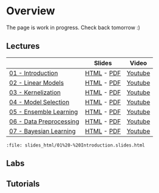 # Overview
The page is work in progress. Check back tomorrow :)

## Lectures

|                    |     Slides     |    Video   |
|:-------------------|----------------|------------|
| [01 - Introduction](./notebooks/01%20-%20-Introduction.html)  | [HTML](https://ml-course.github.io/master/_build/html/slides_html/01%20-%20Introduction.slides.html) - [PDF](./slides_pdf/01%20-%20Introduction.pdf) | [Youtube](https://www.youtube.com/watch?v=bgi-q_vrBmQ&list=PLl4kuMJ32K2r2CUKkZSVVxDnjB4NM335-) |
| [02 - Linear Models](notebooks/02%20-%20Linear%20Models.html)  | [HTML](https://ml-course.github.io/master/_build/html/slides_html/02%20-%20Linear%20Models.slides.html) - [PDF](https://ml-course.github.io/master/slides_pdf/02%20-%20Linear%20Models.pdf) | [Youtube](https://www.youtube.com/watch?v=xH2N5wODyMw&list=PLl4kuMJ32K2r2CUKkZSVVxDnjB4NM335-) |
| [03 - Kernelization](notebooks/03%20-%20Kernelization.html)  | [HTML](https://ml-course.github.io/master/_build/html/slides_html/03%20-%20Kernelization.slides.html) - [PDF](https://ml-course.github.io/master/slides_pdf/03%20-%20Kernelization.pdf) | [Youtube](https://www.youtube.com/watch?v=LuPh8LYpVL4&list=PLl4kuMJ32K2r2CUKkZSVVxDnjB4NM335-) |
| [04 - Model Selection](notebooks/04%20-%20Model%20Selection.html)  | [HTML](https://ml-course.github.io/master/_build/html/slides_html/04%20-%20Model%20Selection.slides.html) - [PDF](https://ml-course.github.io/master/slides_pdf/04%20-%20Model%20Selection.pdf) | [Youtube](https://www.youtube.com/watch?v=MzM87e-gC4s&list=PLl4kuMJ32K2r2CUKkZSVVxDnjB4NM335-) |
| [05 - Ensemble Learning](notebooks/05%20-%20Ensemble%20Learning.html)  | [HTML](https://ml-course.github.io/master/_build/html/slides_html/05%20-%20Ensemble%20Learning.slides.html) - [PDF](https://ml-course.github.io/master/slides_pdf/05%20-%20Ensemble%20Learning.pdf) | [Youtube](https://www.youtube.com/watch?v=cXwdHWJcqYs&list=PLl4kuMJ32K2r2CUKkZSVVxDnjB4NM335-) |
| [06 - Data Preprocessing](notebooks/06%20-%20Data%20Preprocessing.html)  | [HTML](https://ml-course.github.io/master/_build/html/slides_html/06%20-%20Data%20Preprocessing.slides.html) - [PDF](https://ml-course.github.io/master/slides_pdf/06%20-%20Data%20Preprocessing.pdf) | [Youtube](https://www.youtube.com/watch?v=4jbJOCNR4P4&list=PLl4kuMJ32K2r2CUKkZSVVxDnjB4NM335-) |
| [07 - Bayesian Learning](notebooks/07%20-%20Bayesian%20Learning.html)  | [HTML](https://ml-course.github.io/master/_build/html/slides_html/07%20-%20Bayesian%20Learning.slides.html) - [PDF](https://ml-course.github.io/master/slides_pdf/07%20-%20Bayesian%20Learning.pdf) | [Youtube](https://www.youtube.com/watch?v=uhHNU8meMSA&list=PLl4kuMJ32K2r2CUKkZSVVxDnjB4NM335-) |


```{raw} html
:file: slides_html/01%20-%20Introduction.slides.html
```

## Labs




## Tutorials